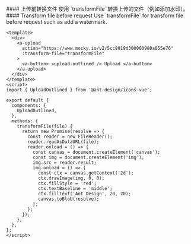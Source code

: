 <cn>
#### 上传前转换文件
使用 `transformFile` 转换上传的文件（例如添加水印）。
</cn>

<us>
#### Transform file before request
Use `transformFile` for transform file before request such as add a watermark.
</us>

```vue
<template>
  <div>
    <a-upload
      action="https://www.mocky.io/v2/5cc8019d300000980a055e76"
      :transform-file="transformFile"
    >
      <a-button> <upload-outlined /> Upload </a-button>
    </a-upload>
  </div>
</template>
<script>
import { UploadOutlined } from '@ant-design/icons-vue';

export default {
  components: {
    UploadOutlined,
  },
  methods: {
    transformFile(file) {
      return new Promise(resolve => {
        const reader = new FileReader();
        reader.readAsDataURL(file);
        reader.onload = () => {
          const canvas = document.createElement('canvas');
          const img = document.createElement('img');
          img.src = reader.result;
          img.onload = () => {
            const ctx = canvas.getContext('2d');
            ctx.drawImage(img, 0, 0);
            ctx.fillStyle = 'red';
            ctx.textBaseline = 'middle';
            ctx.fillText('Ant Design', 20, 20);
            canvas.toBlob(resolve);
          };
        };
      });
    },
  },
};
</script>
```
